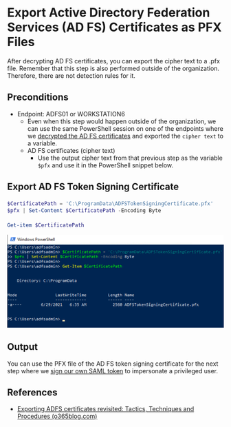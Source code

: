 # Export Active Directory Federation Services (AD FS) Certificates as PFX Files

After decrypting AD FS certificates, you can export the cipher text to a .pfx file. Remember that this step is also performed outside of the organization. Therefore, there are not detection rules for it.

## Preconditions
* Endpoint: ADFS01 or WORKSTATION6
    * Even when this step would happen outside of the organization, we can use the same PowerShell session on one of the endpoints where we [decrypted the AD FS certificates](decryptADFSCertificates.md) and exported the `cipher text` to a variable.
    * AD FS certificates (cipher text)
        * Use the output cipher text from that previous step as the variable `$pfx` and use it in the PowerShell snippet below.

## Export AD FS Token Signing Certificate

```PowerShell
$CertificatePath = 'C:\ProgramData\ADFSTokenSigningCertificate.pfx'
$pfx | Set-Content $CertificatePath -Encoding Byte

Get-item $CertificatePath
```

![](../../resources/images/simulate_detect/credential-access/exportADFSTokenSigningCertificate/2021-05-19_28_export_certificate.png)

## Output

You can use the PFX file of the AD FS token signing certificate for the next step where we [sign our own SAML token](signSAMLToken.md) to impersonate a privileged user.

## References
* [Exporting ADFS certificates revisited: Tactics, Techniques and Procedures (o365blog.com)](https://o365blog.com/post/adfs/)